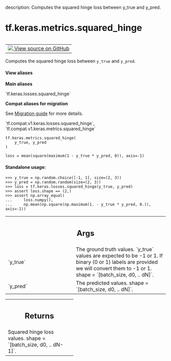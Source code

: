 description: Computes the squared hinge loss between y_true and y_pred.

<div itemscope itemtype="http://developers.google.com/ReferenceObject">
<meta itemprop="name" content="tf.keras.metrics.squared_hinge" />
<meta itemprop="path" content="Stable" />
</div>

# tf.keras.metrics.squared_hinge

<!-- Insert buttons and diff -->

<table class="tfo-notebook-buttons tfo-api nocontent" align="left">
<td>
  <a target="_blank" href="https://github.com/keras-team/keras/tree/v2.9.0/keras/losses.py#L1569-L1599">
    <img src="https://www.tensorflow.org/images/GitHub-Mark-32px.png" />
    View source on GitHub
  </a>
</td>
</table>



Computes the squared hinge loss between `y_true` and `y_pred`.

<section class="expandable">
  <h4 class="showalways">View aliases</h4>
  <p>
<b>Main aliases</b>
<p>`tf.keras.losses.squared_hinge`</p>

<b>Compat aliases for migration</b>
<p>See
<a href="https://www.tensorflow.org/guide/migrate">Migration guide</a> for
more details.</p>
<p>`tf.compat.v1.keras.losses.squared_hinge`, `tf.compat.v1.keras.metrics.squared_hinge`</p>
</p>
</section>

<pre class="devsite-click-to-copy prettyprint lang-py tfo-signature-link">
<code>tf.keras.metrics.squared_hinge(
    y_true, y_pred
)
</code></pre>



<!-- Placeholder for "Used in" -->

`loss = mean(square(maximum(1 - y_true * y_pred, 0)), axis=-1)`

#### Standalone usage:



```
>>> y_true = np.random.choice([-1, 1], size=(2, 3))
>>> y_pred = np.random.random(size=(2, 3))
>>> loss = tf.keras.losses.squared_hinge(y_true, y_pred)
>>> assert loss.shape == (2,)
>>> assert np.array_equal(
...     loss.numpy(),
...     np.mean(np.square(np.maximum(1. - y_true * y_pred, 0.)), axis=-1))
```

<!-- Tabular view -->
 <table class="responsive fixed orange">
<colgroup><col width="214px"><col></colgroup>
<tr><th colspan="2"><h2 class="add-link">Args</h2></th></tr>

<tr>
<td>
`y_true`
</td>
<td>
The ground truth values. `y_true` values are expected to be -1 or 1.
If binary (0 or 1) labels are provided we will convert them to -1 or 1.
shape = `[batch_size, d0, .. dN]`.
</td>
</tr><tr>
<td>
`y_pred`
</td>
<td>
The predicted values. shape = `[batch_size, d0, .. dN]`.
</td>
</tr>
</table>



<!-- Tabular view -->
 <table class="responsive fixed orange">
<colgroup><col width="214px"><col></colgroup>
<tr><th colspan="2"><h2 class="add-link">Returns</h2></th></tr>
<tr class="alt">
<td colspan="2">
Squared hinge loss values. shape = `[batch_size, d0, .. dN-1]`.
</td>
</tr>

</table>

